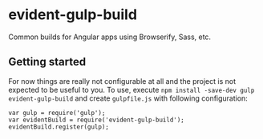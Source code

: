 evident-gulp-build
==================

Common builds for Angular apps using Browserify, Sass, etc.

Getting started
---------------

For now things are really not configurable at all and the project is not expected to be useful to you.
To use, execute `npm install -save-dev gulp evident-gulp-build` and create `gulpfile.js` with following
configuration:

    var gulp = require('gulp');
    var evidentBuild = require('evident-gulp-build');
    evidentBuild.register(gulp);
